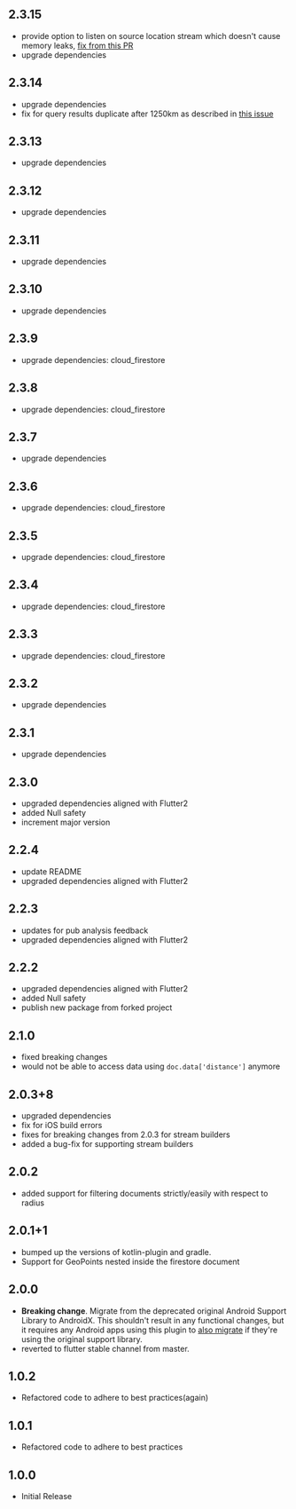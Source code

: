 ## 2.3.15
* provide option to listen on source location stream which doesn't cause memory leaks, [fix from this PR](https://github.com/beerstorm-net/GeoFlutterFire2/pull/26)      
* upgrade dependencies   

## 2.3.14
* upgrade dependencies  
* fix for query results duplicate after 1250km as described in [this issue](https://github.com/beerstorm-net/GeoFlutterFire2/issues/13)  

## 2.3.13
* upgrade dependencies

## 2.3.12
* upgrade dependencies

## 2.3.11
* upgrade dependencies

## 2.3.10
* upgrade dependencies

## 2.3.9
* upgrade dependencies: cloud_firestore

## 2.3.8
* upgrade dependencies: cloud_firestore

## 2.3.7
* upgrade dependencies

## 2.3.6
* upgrade dependencies: cloud_firestore

## 2.3.5
* upgrade dependencies: cloud_firestore

## 2.3.4
* upgrade dependencies: cloud_firestore

## 2.3.3
* upgrade dependencies: cloud_firestore

## 2.3.2
* upgrade dependencies

## 2.3.1
* upgrade dependencies

## 2.3.0
* upgraded dependencies aligned with Flutter2
* added Null safety
* increment major version

## 2.2.4
* update README
* upgraded dependencies aligned with Flutter2

## 2.2.3
* updates for pub analysis feedback
* upgraded dependencies aligned with Flutter2

## 2.2.2
* upgraded dependencies aligned with Flutter2
* added Null safety
* publish new package from forked project

## 2.1.0
* fixed breaking changes
* would not be able to access data using `doc.data['distance']` anymore

## 2.0.3+8
* upgraded dependencies
* fix for iOS build errors
* fixes for breaking changes from 2.0.3 for stream builders
* added a bug-fix for supporting stream builders

## 2.0.2
* added support for filtering documents strictly/easily with respect to radius

## 2.0.1+1
* bumped up the versions of kotlin-plugin and gradle.
* Support for GeoPoints nested inside the firestore document

## 2.0.0
* **Breaking change**. Migrate from the deprecated original Android Support
  Library to AndroidX. This shouldn't result in any functional changes, but it
  requires any Android apps using this plugin to [also
  migrate](https://developer.android.com/jetpack/androidx/migrate) if they're
  using the original support library.
* reverted to flutter stable channel from master.

## 1.0.2
* Refactored code to adhere to best practices(again)

## 1.0.1
* Refactored code to adhere to best practices

## 1.0.0
* Initial Release

